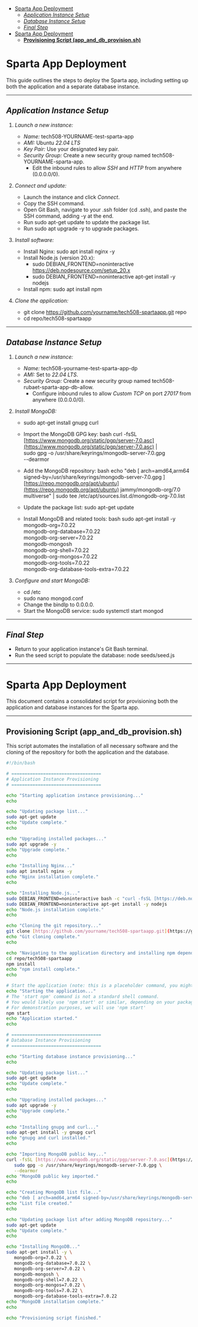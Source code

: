 
<!-- TOC -->
* [Sparta App Deployment](#sparta-app-deployment)
  * [*Application Instance Setup*](#application-instance-setup)
  * [*Database Instance Setup*](#database-instance-setup)
  * [*Final Step*](#final-step)
* [Sparta App Deployment](#sparta-app-deployment-1)
  * [**Provisioning Script (app_and_db_provision.sh)**](#provisioning-script-app_and_db_provisionsh)
<!-- TOC -->
# Sparta App Deployment

This guide outlines the steps to deploy the Sparta app, including setting up both the application and a separate database instance.

---

## *Application Instance Setup*

1.  *Launch a new instance:*
    * *Name:* tech508-YOURNAME-test-sparta-app
    * *AMI:* Ubuntu *22.04 LTS*
    * *Key Pair:* Use your designated key pair.
    * *Security Group:* Create a new security group named tech508-YOURNAME-sparta-app.
        * Edit the inbound rules to allow *SSH* and *HTTP* from anywhere (0.0.0.0/0).

2.  *Connect and update:*
    * Launch the instance and click *Connect*.
    * Copy the SSH command.
    * Open Git Bash, navigate to your .ssh folder (cd .ssh), and paste the SSH command, adding -y at the end.
    * Run sudo apt-get update to update the package list.
    * Run sudo apt upgrade -y to upgrade packages.

3.  *Install software:*
    * Install Nginx: sudo apt install nginx -y
    * Install Node.js (version 20.x):
        * sudo DEBIAN_FRONTEND=noninteractive https://deb.nodesource.com/setup_20.x
        * sudo DEBIAN_FRONTEND=noninteractive apt-get install -y nodejs
    * Install npm: sudo apt install npm

4.  *Clone the application:*
    * git clone https://github.com/yourname/tech508-spartaapp.git repo
    * cd repo/tech508-spartaapp

---

## *Database Instance Setup*

1.  *Launch a new instance:*
    * *Name:* tech508-yourname-test-sparta-app-dp
    * *AMI:* Set to *22.04 LTS*.
    * *Security Group:* Create a new security group named tech508-rubaet-sparta-app-db-allow.
        * Configure inbound rules to allow *Custom TCP* on port *27017* from anywhere (0.0.0.0/0).

2.  *Install MongoDB:*
    * sudo apt-get install gnupg curl
    * Import the MongoDB GPG key:
        bash
        curl -fsSL [https://www.mongodb.org/static/pgp/server-7.0.asc](https://www.mongodb.org/static/pgp/server-7.0.asc) | \
        sudo gpg -o /usr/share/keyrings/mongodb-server-7.0.gpg \
        --dearmor
        
    * Add the MongoDB repository:
        bash
        echo "deb [ arch=amd64,arm64 signed-by=/usr/share/keyrings/mongodb-server-7.0.gpg ] [https://repo.mongodb.org/apt/ubuntu](https://repo.mongodb.org/apt/ubuntu) jammy/mongodb-org/7.0 multiverse" | sudo tee /etc/apt/sources.list.d/mongodb-org-7.0.list
        
    * Update the package list: sudo apt-get update
    * Install MongoDB and related tools:
        bash
        sudo apt-get install -y \
        mongodb-org=7.0.22 \
        mongodb-org-database=7.0.22 \
        mongodb-org-server=7.0.22 \
        mongodb-mongosh \
        mongodb-org-shell=7.0.22 \
        mongodb-org-mongos=7.0.22 \
        mongodb-org-tools=7.0.22 \
        mongodb-org-database-tools-extra=7.0.22
        

3.  *Configure and start MongoDB:*
    * cd /etc
    * sudo nano mongod.conf
    * Change the bindIp to 0.0.0.0.
    * Start the MongoDB service: sudo systemctl start mongod

---

## *Final Step*

* Return to your application instance's Git Bash terminal.
* Run the seed script to populate the database: node seeds/seed.js

---

# Sparta App Deployment

This document contains a consolidated script for provisioning both the application and database instances for the Sparta app.

---

## **Provisioning Script (app_and_db_provision.sh)**

This script automates the installation of all necessary software and the cloning of the repository for both the application and the database.

```bash
#!/bin/bash

# ==================================
# Application Instance Provisioning
# ==================================

echo "Starting application instance provisioning..."
echo

echo "Updating package list..."
sudo apt-get update
echo "Update complete."
echo

echo "Upgrading installed packages..."
sudo apt upgrade -y
echo "Upgrade complete."
echo

echo "Installing Nginx..."
sudo apt install nginx -y
echo "Nginx installation complete."
echo

echo "Installing Node.js..."
sudo DEBIAN_FRONTEND=noninteractive bash -c "curl -fsSL [https://deb.nodesource.com/setup_20.x](https://deb.nodesource.com/setup_20.x) | bash -" && \
sudo DEBIAN_FRONTEND=noninteractive apt-get install -y nodejs
echo "Node.js installation complete."
echo

echo "Cloning the git repository..."
git clone [https://github.com/yourname/tech508-spartaapp.git](https://github.com/yourname/tech508-spartaapp.git) repo
echo "Git cloning complete."
echo

echo "Navigating to the application directory and installing npm dependencies..."
cd repo/tech508-spartaapp
npm install
echo "npm install complete."
echo

# Start the application (note: this is a placeholder command, you might need to adjust it)
echo "Starting the application..."
# The 'start npm' command is not a standard shell command. 
# You would likely use 'npm start' or similar, depending on your package.json.
# For demonstration purposes, we will use 'npm start'
npm start
echo "Application started."
echo

# ==================================
# Database Instance Provisioning
# ==================================

echo "Starting database instance provisioning..."
echo

echo "Updating package list..."
sudo apt-get update
echo "Update complete."
echo

echo "Upgrading installed packages..."
sudo apt upgrade -y
echo "Upgrade complete."
echo

echo "Installing gnupg and curl..."
sudo apt-get install -y gnupg curl
echo "gnupg and curl installed."
echo

echo "Importing MongoDB public key..."
curl -fsSL [https://www.mongodb.org/static/pgp/server-7.0.asc](https://www.mongodb.org/static/pgp/server-7.0.asc) | \
   sudo gpg -o /usr/share/keyrings/mongodb-server-7.0.gpg \
   --dearmor
echo "MongoDB public key imported."
echo

echo "Creating MongoDB list file..."
echo "deb [ arch=amd64,arm64 signed-by=/usr/share/keyrings/mongodb-server-7.0.gpg ] [https://repo.mongodb.org/apt/ubuntu](https://repo.mongodb.org/apt/ubuntu) jammy/mongodb-org/7.0 multiverse" | sudo tee /etc/apt/sources.list.d/mongodb-org-7.0.list
echo "List file created."
echo

echo "Updating package list after adding MongoDB repository..."
sudo apt-get update
echo "Update complete."
echo

echo "Installing MongoDB..."
sudo apt-get install -y \
   mongodb-org=7.0.22 \
   mongodb-org-database=7.0.22 \
   mongodb-org-server=7.0.22 \
   mongodb-mongosh \
   mongodb-org-shell=7.0.22 \
   mongodb-org-mongos=7.0.22 \
   mongodb-org-tools=7.0.22 \
   mongodb-org-database-tools-extra=7.0.22
echo "MongoDB installation complete."
echo

echo "Provisioning script finished."